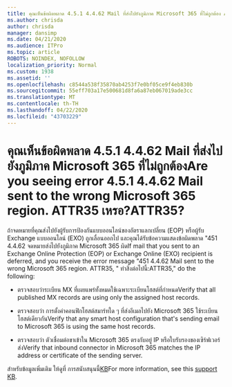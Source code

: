 ```yaml
---
title: คุณเห็นข้อผิดพลาด 4.5.1 4.4.62 Mail ที่ส่งไปยังภูมิภาค Microsoft 365 ที่ไม่ถูกต้อง ATTR35 เหรอ?
ms.author: chrisda
author: chrisda
manager: dansimp
ms.date: 04/21/2020
ms.audience: ITPro
ms.topic: article
ROBOTS: NOINDEX, NOFOLLOW
localization_priority: Normal
ms.custom: 1938
ms.assetid: ''
ms.openlocfilehash: c8544a538f35870ab4253f7e0bf05ce9f4eb830b
ms.sourcegitcommit: 55eff703a17e500681d8fa6a87eb067019ade3cc
ms.translationtype: MT
ms.contentlocale: th-TH
ms.lasthandoff: 04/22/2020
ms.locfileid: "43703229"
---
```

# <a name="are-you-seeing-error-451-4462-mail-sent-to-the-wrong-microsoft-365-region-attr35"></a><span data-ttu-id="1dc4b-103">คุณเห็นข้อผิดพลาด 4.5.1 4.4.62 Mail ที่ส่งไปยังภูมิภาค Microsoft 365 ที่ไม่ถูกต้อง</span><span class="sxs-lookup"><span data-stu-id="1dc4b-103">Are you seeing error 4.5.1 4.4.62 Mail sent to the wrong Microsoft 365 region.</span></span> <span data-ttu-id="1dc4b-104">ATTR35 เหรอ?</span><span class="sxs-lookup"><span data-stu-id="1dc4b-104">ATTR35?</span></span>

<span data-ttu-id="1dc4b-105">ถ้าจดหมายที่คุณส่งไปยังผู้รับการป้องกันแบบออนไลน์ของอัตราแลกเปลี่ยน (EOP) หรือผู้รับ Exchange แบบออนไลน์ (EXO) ถูกเลื่อนออกไป และคุณได้รับข้อความแสดงข้อผิดพลาด "451 4.4.62 จดหมายส่งไปยังภูมิภาค Microsoft 365 ผิด</span><span class="sxs-lookup"><span data-stu-id="1dc4b-105">If mail that you sent to an Exchange Online Protection (EOP) or Exchange Online (EXO) recipient is deferred, and you receive the error message "451 4.4.62 Mail sent to the wrong Microsoft 365 region.</span></span> <span data-ttu-id="1dc4b-106">ATTR35, " ทําสิ่งต่อไปนี้:</span><span class="sxs-lookup"><span data-stu-id="1dc4b-106">ATTR35," do the following:</span></span>

- <span data-ttu-id="1dc4b-107">ตรวจสอบว่าระเบียน MX ที่เผยแพร่ทั้งหมดใช้เฉพาะระเบียนโฮสต์ที่กําหนด</span><span class="sxs-lookup"><span data-stu-id="1dc4b-107">Verify that all published MX records are using only the assigned host records.</span></span>

- <span data-ttu-id="1dc4b-108">ตรวจสอบว่า การตั้งค่าคอนฟิกโฮสต์สมาร์ทใด ๆ ที่ส่งอีเมลไปยัง Microsoft 365 ใช้ระเบียนโฮสต์เดียวกัน</span><span class="sxs-lookup"><span data-stu-id="1dc4b-108">Verify that any smart host configuration that's sending email to Microsoft 365 is using the same host records.</span></span>

- <span data-ttu-id="1dc4b-109">ตรวจสอบว่า ตัวเชื่อมต่อขาเข้าใน Microsoft 365 ตรงกับอยู่ IP หรือใบรับรองของเซิร์ฟเวอร์ส่ง</span><span class="sxs-lookup"><span data-stu-id="1dc4b-109">Verify that inbound connector in Microsoft 365 matches the IP address or certificate of the sending server.</span></span>

<span data-ttu-id="1dc4b-110">สําหรับข้อมูลเพิ่มเติม ให้ดูที่ การสนับสนุนนี้[KB](https://support.microsoft.com/help/4057301/attr35-response-code-when-mail-is-sent-to-eop-exo)</span><span class="sxs-lookup"><span data-stu-id="1dc4b-110">For more information, see this [support KB](https://support.microsoft.com/help/4057301/attr35-response-code-when-mail-is-sent-to-eop-exo).</span></span>
